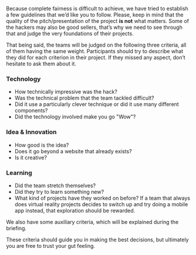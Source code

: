 Because complete fairness is difficult to achieve, we have tried to establish a few guidelines that we’d like you to follow. Please, keep in mind that the quality of the pitch/presentation of the project **is not** what matters. Some of the hackers may also be good sellers, that’s why we need to see through that and judge the very foundations of their projects.

That being said, the teams will be judged on the following three criteria, all of them having the same weight. Participants should try to describe what they did for each criterion in their project. If they missed any aspect, don’t hesitate to ask them about it.

### Technology
- How technically impressive was the hack?
- Was the technical problem that the team tackled difficult?
- Did it use a particularly clever technique or did it use many different components?
- Did the technology involved make you go "Wow"?

### Idea & Innovation
- How good is the idea?
- Does it go beyond a website that already exists?
- Is it creative?

### Learning
- Did the team stretch themselves?
- Did they try to learn something new?
- What kind of projects have they worked on before? If a team that always does virtual reality projects decides to switch up and try doing a mobile app instead, that exploration should be rewarded.

We also have some auxiliary criteria, which will be explained during the briefing.

These criteria should guide you in making the best decisions, but ultimately you are free to trust your gut feeling.